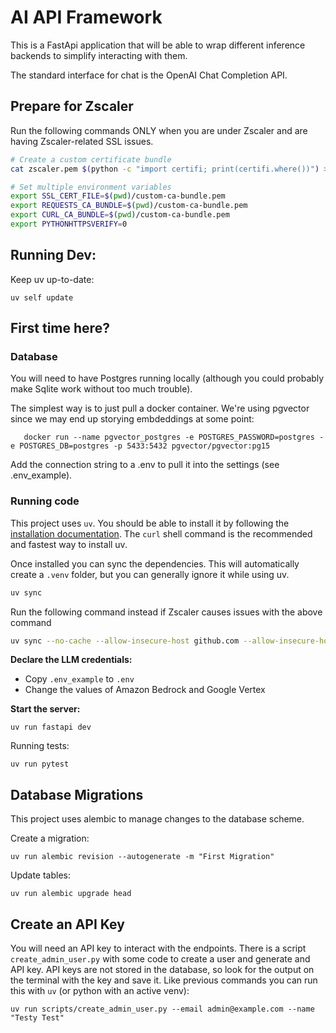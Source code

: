 # AI API Framework
This is a FastApi application that will be able to wrap different inference backends to simplify interacting with them.

The standard interface for chat is the OpenAI Chat Completion API. 

## Prepare for Zscaler
Run the following commands ONLY when you are under Zscaler and are having Zscaler-related SSL issues.

```bash
# Create a custom certificate bundle
cat zscaler.pem $(python -c "import certifi; print(certifi.where())") > custom-ca-bundle.pem

# Set multiple environment variables
export SSL_CERT_FILE=$(pwd)/custom-ca-bundle.pem
export REQUESTS_CA_BUNDLE=$(pwd)/custom-ca-bundle.pem
export CURL_CA_BUNDLE=$(pwd)/custom-ca-bundle.pem
export PYTHONHTTPSVERIFY=0
```

## Running Dev:

Keep uv up-to-date:
```
uv self update
```

## First time here?

### Database
You will need to have Postgres running locally (although you could probably make Sqlite work without too much trouble).

The simplest way is to just pull a docker container. We're using pgvector since we may end up storying embdeddings at some point:

```
   docker run --name pgvector_postgres -e POSTGRES_PASSWORD=postgres -e POSTGRES_DB=postgres -p 5433:5432 pgvector/pgvector:pg15
```
Add the connection string to a .env to pull it into the settings (see .env_example).

### Running code

This project uses `uv`. You should be able to install it by following the [installation documentation](https://docs.astral.sh/uv/getting-started/installation/). The `curl` shell command is the recommended and fastest way to install uv.

Once installed you can sync the dependencies. This will automatically create a `.venv` folder, but you can generally ignore it while using uv. 
```bash
uv sync
```

Run the following command instead if Zscaler causes issues with the above command
```bash
uv sync --no-cache --allow-insecure-host github.com --allow-insecure-host githubusercontent.com
```

**Declare the LLM credentials:**
- Copy `.env_example` to `.env`
- Change the values of Amazon Bedrock and Google Vertex

**Start the server:**

```
uv run fastapi dev
```

Running tests:

```
uv run pytest
```


## Database Migrations
This project uses alembic to manage changes to the database scheme.

Create a migration:
```
uv run alembic revision --autogenerate -m "First Migration"
```

Update tables:
```
uv run alembic upgrade head
```

## Create an API Key
You will need an API key to interact with the endpoints. There is a script `create_admin_user.py` with some code to create a user and generate and API key. API keys are not stored in the database, so look for the output on the terminal with the key and save it. Like previous commands you can run this with `uv` (or python with an active venv):

```
uv run scripts/create_admin_user.py --email admin@example.com --name "Testy Test"
```
